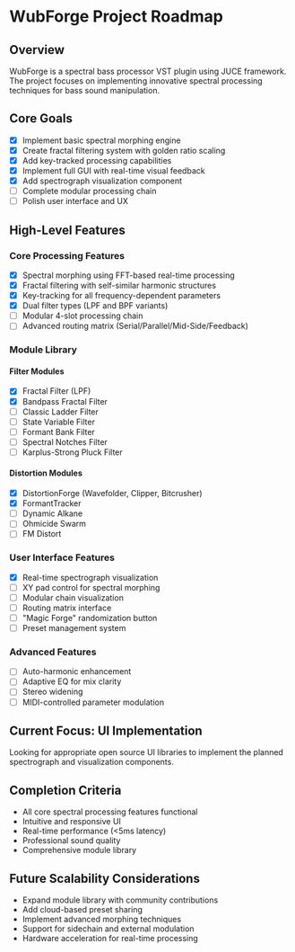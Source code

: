 # WubForge Project Roadmap

## Overview
WubForge is a spectral bass processor VST plugin using JUCE framework. The project focuses on implementing innovative spectral processing techniques for bass sound manipulation.

## Core Goals
- [x] Implement basic spectral morphing engine
- [x] Create fractal filtering system with golden ratio scaling
- [x] Add key-tracked processing capabilities
- [x] Implement full GUI with real-time visual feedback
- [x] Add spectrograph visualization component
- [ ] Complete modular processing chain
- [ ] Polish user interface and UX

## High-Level Features

### Core Processing Features
- [x] Spectral morphing using FFT-based real-time processing
- [x] Fractal filtering with self-similar harmonic structures
- [x] Key-tracking for all frequency-dependent parameters
- [x] Dual filter types (LPF and BPF variants)
- [ ] Modular 4-slot processing chain
- [ ] Advanced routing matrix (Serial/Parallel/Mid-Side/Feedback)

### Module Library
#### Filter Modules
- [x] Fractal Filter (LPF)
- [x] Bandpass Fractal Filter
- [ ] Classic Ladder Filter
- [ ] State Variable Filter
- [ ] Formant Bank Filter
- [ ] Spectral Notches Filter
- [ ] Karplus-Strong Pluck Filter

#### Distortion Modules
- [x] DistortionForge (Wavefolder, Clipper, Bitcrusher)
- [x] FormantTracker
- [ ] Dynamic Alkane
- [ ] Ohmicide Swarm
- [ ] FM Distort

### User Interface Features
- [x] Real-time spectrograph visualization
- [ ] XY pad control for spectral morphing
- [ ] Modular chain visualization
- [ ] Routing matrix interface
- [ ] "Magic Forge" randomization button
- [ ] Preset management system

### Advanced Features
- [ ] Auto-harmonic enhancement
- [ ] Adaptive EQ for mix clarity
- [ ] Stereo widening
- [ ] MIDI-controlled parameter modulation

## Current Focus: UI Implementation
Looking for appropriate open source UI libraries to implement the planned spectrograph and visualization components.

## Completion Criteria
- All core spectral processing features functional
- Intuitive and responsive UI
- Real-time performance (<5ms latency)
- Professional sound quality
- Comprehensive module library

## Future Scalability Considerations
- Expand module library with community contributions
- Add cloud-based preset sharing
- Implement advanced morphing techniques
- Support for sidechain and external modulation
- Hardware acceleration for real-time processing
